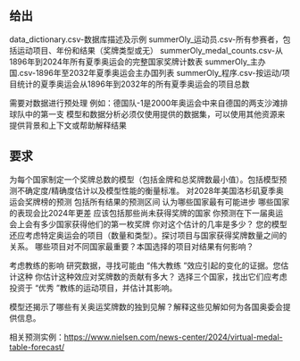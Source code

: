 ## 给出
data_dictionary.csv-数据库描述及示例
summerOly_运动员.csv-所有参赛者，包括运动项目、年份和结果（奖牌类型或无）
summerOly_medal_counts.csv-从1896年到2024年所有夏季奥运会的完整国家奖牌计数表
summerOly_主办国.csv-1896年至2032年夏季奥运会主办国列表
summerOly_程序.csv-按运动/项目统计的夏季奥运会从1896年到2032年的所有夏季奥运会的项目总数

需要对数据进行预处理 例如：德国队-1是2000年奥运会中来自德国的两支沙滩排球队中的第一支
模型和数据分析必须仅使用提供的数据集，可以使用其他资源来提供背景和上下文或帮助解释结果

## 要求
为每个国家制定一个奖牌总数的模型（包括金牌和总奖牌数最小值）。包括模型预测不确定度/精确度估计以及模型性能的衡量标准。
对2028年美国洛杉矶夏季奥运会奖牌榜的预测 包括所有结果的预测区间 认为哪些国家最有可能进步 哪些国家的表现会比2024年更差
应该包括那些尚未获得奖牌的国家 你预测在下一届奥运会上会有多少国家获得他们的第一枚奖牌 你对这个估计的几率是多少？
您的模型还应考虑特定奥运会的项目（数量和类型）。探讨项目与国家获得奖牌数量之间的关系。
哪些项目对不同国家最重要？本国选择的项目对结果有何影响？

考虑教练的影响
研究数据，寻找可能由 “伟大教练 ”效应引起的变化的证据。您估计这种 你估计这种效应对奖牌数的贡献有多大？
选择三个国家，找出它们应考虑投资于 “优秀 ”教练的运动项目，并估计其影响。

模型还揭示了哪些有关奥运奖牌数的独到见解？解释这些见解如何为各国奥委会提供信息。

相关预测实例：https://www.nielsen.com/news-center/2024/virtual-medal-table-forecast/